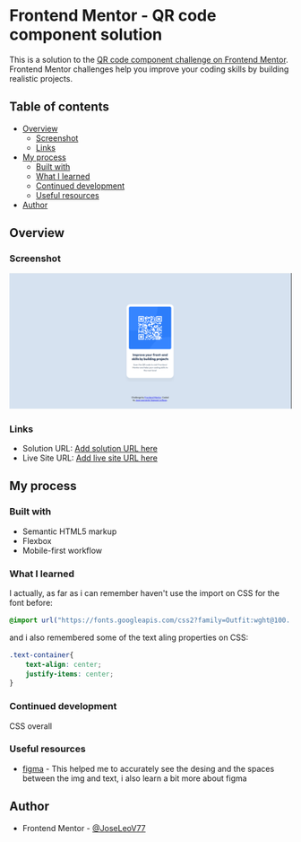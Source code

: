 # Frontend Mentor - QR code component solution

This is a solution to the [QR code component challenge on Frontend Mentor](https://www.frontendmentor.io/challenges/qr-code-component-iux_sIO_H). Frontend Mentor challenges help you improve your coding skills by building realistic projects. 

## Table of contents

- [Overview](#overview)
  - [Screenshot](#screenshot)
  - [Links](#links)
- [My process](#my-process)
  - [Built with](#built-with)
  - [What I learned](#what-i-learned)
  - [Continued development](#continued-development)
  - [Useful resources](#useful-resources)
- [Author](#author)

## Overview

### Screenshot

![](./images/qrCodePageScreenshot.png)

### Links

- Solution URL: [Add solution URL here](https://your-solution-url.com)
- Live Site URL: [Add live site URL here](https://your-live-site-url.com)

## My process

### Built with

- Semantic HTML5 markup
- Flexbox
- Mobile-first workflow

### What I learned

I actually, as far as i can remember haven't use the import on CSS for the font before:

```css
@import url("https://fonts.googleapis.com/css2?family=Outfit:wght@100..900&display=swap");
```

and i also remembered some of the text aling properties on CSS: 

```css
.text-container{
    text-align: center;
    justify-items: center;
}
```

### Continued development

CSS overall

### Useful resources

- [figma](https://www.figma.com/) - This helped me to accurately see the desing and the spaces between the img and text, i also learn a bit more about figma

## Author

- Frontend Mentor - [@JoseLeoV77](https://www.frontendmentor.io/profile/JoseLeoV77)


